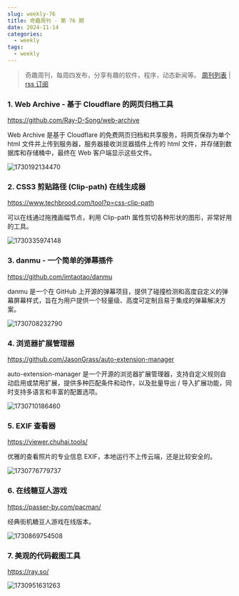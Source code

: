 ```yaml
---
slug: weekly-76
title: 奇趣周刊 - 第 76 期
date: 2024-11-14
categories:
  - weekly
tags:
  - weekly
---
```


> 奇趣周刊，每周四发布，分享有趣的软件，程序，动态新闻等。 [周刊列表](/categories/weekly/) | [rss 订阅](/categories/weekly/index.xml)

### 1. Web Archive - 基于 Cloudflare 的网页归档工具

https://github.com/Ray-D-Song/web-archive

Web Archive 是基于 Cloudflare 的免费网页归档和共享服务，将网页保存为单个 html 文件并上传到服务器，服务器接收浏览器插件上传的 html 文件，并存储到数据库和存储桶中，最终在 Web 客户端显示这些文件。

![1730192134470](https://imgurl.zishu.me/2024/10/1730192134470.webp)

### 2. CSS3 剪贴路径 (Clip-path) 在线生成器

https://www.techbrood.com/tool?p=css-clip-path

可以在线通过拖拽画幅节点，利用 Clip-path 属性剪切各种形状的图形，非常好用的工具。

![1730335974148](https://imgurl.zishu.me/2024/10/1730335974148.webp)

### 3. danmu - 一个简单的弹幕插件

https://github.com/imtaotao/danmu

danmu 是一个在 GitHub 上开源的弹幕项目，提供了碰撞检测和高度自定义的弹幕屏幕样式，旨在为用户提供一个轻量级、高度可定制且易于集成的弹幕解决方案。

![1730708232790](https://imgurl.zishu.me/2024/11/1730708232790.webp)

### 4. 浏览器扩展管理器

https://github.com/JasonGrass/auto-extension-manager

auto-extension-manager 是一个开源的浏览器扩展管理器，支持自定义规则自动启用或禁用扩展，提供多种匹配条件和动作，以及批量导出 / 导入扩展功能，同时支持多语言和丰富的配置选项。

![1730710186460](https://imgurl.zishu.me/2024/11/1730710186460.webp)

### 5. EXIF 查看器

https://viewer.chuhai.tools/

优雅的查看照片的专业信息 EXIF，本地运行不上传云端，还是比较安全的。

![1730776779737](https://imgurl.zishu.me/2024/11/1730776779737.webp)

### 6. 在线糖豆人游戏

https://passer-by.com/pacman/

经典街机糖豆人游戏在线版本。

![1730869754508](https://imgurl.zishu.me/2024/11/1730869754508.webp)

### 7. 美观的代码截图工具

https://ray.so/

![1730951631263](https://imgurl.zishu.me/2024/11/1730951631263.webp)
